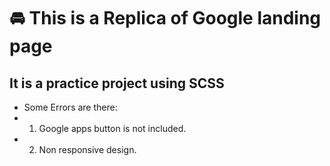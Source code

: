 # 🚘 This is a Replica of Google landing page
## It is a practice project using SCSS

- Some Errors are there:
- 1. Google apps button is not included.
- 2. Non responsive design.